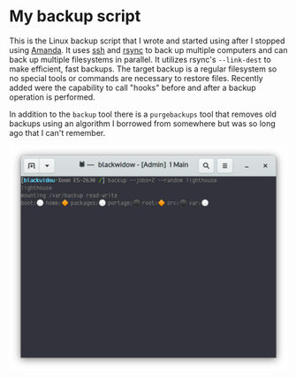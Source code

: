 # My backup script

This is the Linux backup script that I wrote and started using after I stopped
using [Amanda](https://github.com/zmanda/amanda).  It uses
[ssh](https://www.openssh.com/) and [rsync](https://rsync.samba.org/) to back
up multiple computers and can back up multiple filesystems in parallel. It
utilizes rsync's `--link-dest` to make efficient, fast backups. The target
backup is a regular filesystem so no special tools or commands are necessary to
restore files.  Recently added were the capability to call "hooks" before and
after a backup operation is performed.

In addition to the `backup` tool there is a `purgebackups` tool that removes
old backups using an algorithm I borrowed from somewhere but was so long ago
that I can't remember.

![demo](assets/demo.png)
